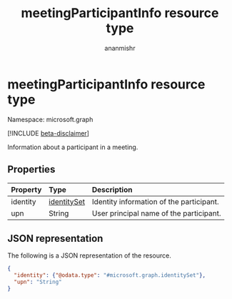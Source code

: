 ﻿---
title: "meetingParticipantInfo resource type"
description: "Information about a participant in a meeting."
author: "ananmishr"
localization_priority: Normal
ms.prod: "cloud-communications"
doc_type: resourcePageType
---

# meetingParticipantInfo resource type

Namespace: microsoft.graph

[!INCLUDE [beta-disclaimer](../../includes/beta-disclaimer.md)]

Information about a participant in a meeting.

## Properties

| Property | Type                          | Description                              |
| :------- | :---------------------------- | :--------------------------------------- |
| identity | [identitySet](identityset.md) | Identity information of the participant. |
| upn      | String                        | User principal name of the participant.  |

## JSON representation

The following is a JSON representation of the resource.

<!-- {
  "blockType": "resource",
  "optionalProperties": [

  ],
  "@odata.type": "microsoft.graph.meetingParticipantInfo"
}-->

```json
{
  "identity": {"@odata.type": "#microsoft.graph.identitySet"},
  "upn": "String"
}
```

<!-- uuid: 8fcb5dbc-d5aa-4681-8e31-b001d5168d79
2015-10-25 14:57:30 UTC -->

<!--
{
  "type": "#page.annotation",
  "description": "meetingParticipantInfo resource",
  "keywords": "",
  "section": "documentation",
  "tocPath": "",
  "suppressions": []
}
-->
